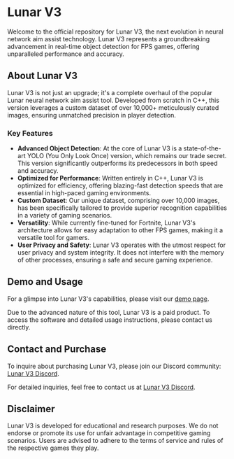 # Lunar V3

Welcome to the official repository for Lunar V3, the next evolution in neural network aim assist technology. Lunar V3 represents a groundbreaking advancement in real-time object detection for FPS games, offering unparalleled performance and accuracy.

## About Lunar V3

Lunar V3 is not just an upgrade; it's a complete overhaul of the popular Lunar neural network aim assist tool. Developed from scratch in C++, this version leverages a custom dataset of over 10,000+ meticulously curated images, ensuring unmatched precision in player detection.

### Key Features

- **Advanced Object Detection**: At the core of Lunar V3 is a state-of-the-art YOLO (You Only Look Once) version, which remains our trade secret. This version significantly outperforms its predecessors in both speed and accuracy.
- **Optimized for Performance**: Written entirely in C++, Lunar V3 is optimized for efficiency, offering blazing-fast detection speeds that are essential in high-paced gaming environments.
- **Custom Dataset**: Our unique dataset, comprising over 10,000 images, has been specifically tailored to provide superior recognition capabilities in a variety of gaming scenarios.
- **Versatility**: While currently fine-tuned for Fortnite, Lunar V3's architecture allows for easy adaptation to other FPS games, making it a versatile tool for gamers.
- **User Privacy and Safety**: Lunar V3 operates with the utmost respect for user privacy and system integrity. It does not interfere with the memory of other processes, ensuring a safe and secure gaming experience.

## Demo and Usage

For a glimpse into Lunar V3's capabilities, please visit our [demo page](https://www.youtube.com/watch?v=N53yuC2_gxs).

Due to the advanced nature of this tool, Lunar V3 is a paid product. To access the software and detailed usage instructions, please contact us directly.

## Contact and Purchase

To inquire about purchasing Lunar V3, please join our Discord community: [Lunar V3 Discord](https://www.pythonp.xyz/discord).

For detailed inquiries, feel free to contact us at [Lunar V3 Discord](https://www.pythonp.xyz/discord).

## Disclaimer

Lunar V3 is developed for educational and research purposes. We do not endorse or promote its use for unfair advantage in competitive gaming scenarios. Users are advised to adhere to the terms of service and rules of the respective games they play.

